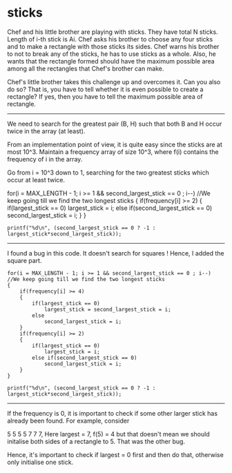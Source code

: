 # sticks
Chef and his little brother are playing with sticks. They have total N sticks. Length of i-th stick is Ai. 
Chef asks his brother to choose any four sticks and to make a rectangle with those sticks its sides. 
Chef warns his brother to not to break any of the sticks, he has to use sticks as a whole. 
Also, he wants that the rectangle formed should have the maximum possible area among all the rectangles that Chef's brother can make.

Chef's little brother takes this challenge up and overcomes it. Can you also do so? That is, you have to tell whether it is even possible to create a rectangle? 
If yes, then you have to tell the maximum possible area of rectangle.

-----------------------------------------------------------------------------------------------------------------

We need to search for the greatest pair (B, H) such that both B and H occur twice in the array (at least).

From an implementation point of view, it is quite easy since the sticks are at most 10^3. 
Maintain a frequency array of size 10^3, where f(i) contains the frequency of i in the array. 

Go from i = 10^3 down to 1, searching for the two greatest sticks which occur at least twice. 

   for(i = MAX_LENGTH - 1; i >= 1 && second_largest_stick == 0 ; i--) //We keep going till we find the two longest sticks
    {
        if(frequency[i] >= 2)
        {
            if(largest_stick == 0)
                largest_stick = i;
            else if(second_largest_stick == 0)
                second_largest_stick = i;
        }
    }

    printf("%d\n", (second_largest_stick == 0 ? -1 : largest_stick*second_largest_stick));

------------------------------------------------------------------------

I found a bug in this code. It doesn't search for squares ! Hence, I added the square part. 

    for(i = MAX_LENGTH - 1; i >= 1 && second_largest_stick == 0 ; i--) //We keep going till we find the two longest sticks
    {
        if(frequency[i] >= 4)
        {
            if(largest_stick == 0)
                largest_stick = second_largest_stick = i;
            else
                second_largest_stick = i;
        }
        if(frequency[i] >= 2)
        {
            if(largest_stick == 0)
                largest_stick = i;
            else if(second_largest_stick == 0)
                second_largest_stick = i;
        }
    }

    printf("%d\n", (second_largest_stick == 0 ? -1 : largest_stick*second_largest_stick));

-------------------------------------------------------------------------

If the frequency is 0, it is important to check if some other larger stick has already been found. 
For example, consider 

5 5 5 5 7 7 7, Here largest = 7, f(5) = 4 but that doesn't mean we should initalise both sides of a rectangle to 5. That was the other bug. 

Hence, it's important to check if largest = 0 first and then do that, otherwise only initialise one stick.
